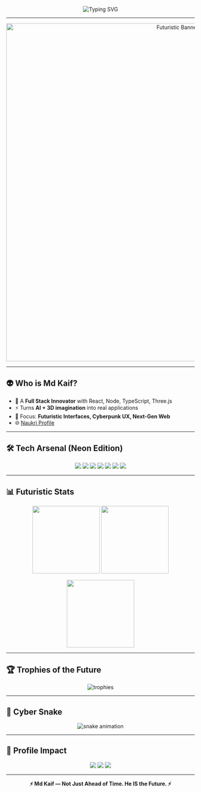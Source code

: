 <!-- Futuristic README for Md Kaif -->

<p align="center">
  <!-- Typing intro: short, powerful, no "welcome" -->
  <img src="https://readme-typing-svg.herokuapp.com?font=Orbitron&weight=700&size=30&duration=3000&pause=800&color=00FFF7&center=true&vCenter=true&width=850&lines=⚡+Md+Kaif;👨‍💻+The+Developer+from+the+Future;🚀+Building+What+Others+Only+Imagine" alt="Typing SVG" />
</p>

---

<p align="center">
  <!-- Custom futuristic banner (replace with your own neon GIF later) -->
  <img src="https://raw.githubusercontent.com/kaifkhan8/kaifkhan8/main/assets/future-banner.gif" alt="Futuristic Banner" width="900"/>
</p>

---

## 👽 Who is Md Kaif?
- 🧠 A **Full Stack Innovator** with React, Node, TypeScript, Three.js  
- ⚡ Turns **AI + 3D imagination** into real applications  
- 🌌 Focus: **Futuristic Interfaces, Cyberpunk UX, Next-Gen Web**  
- 🌐 [Naukri Profile](https://www.naukri.com/mnjuser/homepage)  

---

## 🛠 Tech Arsenal (Neon Edition)

<p align="center">
  <img src="https://img.shields.io/badge/React-00FFFF?style=for-the-badge&logo=react&logoColor=000" />
  <img src="https://img.shields.io/badge/Node.js-39FF14?style=for-the-badge&logo=node.js&logoColor=000" />
  <img src="https://img.shields.io/badge/TypeScript-7000FF?style=for-the-badge&logo=typescript&logoColor=fff" />
  <img src="https://img.shields.io/badge/Three.js-FF00FF?style=for-the-badge&logo=three.js&logoColor=fff" />
  <img src="https://img.shields.io/badge/Kafka-FF3131?style=for-the-badge&logo=apache-kafka&logoColor=fff" />
  <img src="https://img.shields.io/badge/Redis-FF6F00?style=for-the-badge&logo=redis&logoColor=fff" />
  <img src="https://img.shields.io/badge/Postman-FF0099?style=for-the-badge&logo=postman&logoColor=fff" />
</p>

---

## 📊 Futuristic Stats

<p align="center">
  <img src="https://github-readme-stats.vercel.app/api?username=kaifkhan8&show_icons=true&theme=radical&hide_border=true&bg_color=0D1117&title_color=39FF14&icon_color=00FFFF" height="180px"/>
  <img src="https://github-readme-stats.vercel.app/api/top-langs/?username=kaifkhan8&layout=compact&theme=radical&hide_border=true&bg_color=0D1117&title_color=FF00FF" height="180px"/>
</p>

<p align="center">
  <img src="https://github-readme-streak-stats.herokuapp.com?user=kaifkhan8&theme=radical&hide_border=true&background=0D1117&fire=FF3131&ring=00FFFF&currStreakLabel=39FF14" height="180px"/>
</p>

---

## 🏆 Trophies of the Future
<p align="center">
  <img src="https://github-profile-trophy.vercel.app/?username=kaifkhan8&theme=matrix&no-bg=true&no-frame=true&column=6&margin-w=10" alt="trophies" />
</p>

---

## 🐍 Cyber Snake
<p align="center">
  <img src="https://raw.githubusercontent.com/kaifkhan8/kaifkhan8/output/github-contribution-grid-snake-dark.svg" alt="snake animation" />
</p>

---

## 🌌 Profile Impact
<p align="center">
  <img src="https://komarev.com/ghpvc/?username=kaifkhan8&label=👁️+Profile+Scans&color=39FF14&style=for-the-badge" />
  <img src="https://img.shields.io/github/followers/kaifkhan8?label=Followers&style=for-the-badge&color=00FFFF" />
  <img src="https://img.shields.io/github/stars/kaifkhan8?label=Stars&style=for-the-badge&color=FF00FF" />
</p>

---

<p align="center">
  <b>⚡ Md Kaif — Not Just Ahead of Time. He IS the Future. ⚡</b>
</p>
